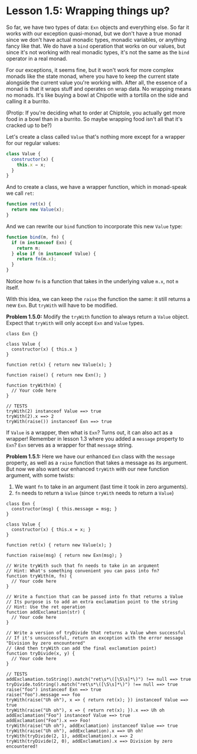 # Lesson 1.5: Wrapping things up?

So far, we have two types of data: `Exn` objects and everything else. So far it works with our exception quasi-monad, but we don't have a true monad since we don't have actual monadic types, monadic variables, or anything fancy like that. We do have a `bind` operation that works on our values, but since it's not working with real monadic types, it's not the same as the `bind` operator in a real monad.

For our exceptions, it seems fine, but it won't work for more complex monads like the state monad, where you have to keep the current state alongside the current value you're working with. After all, the essence of a monad is that it wraps stuff and operates on wrap data. No wrapping means no monads. It's like buying a bowl at Chipotle with a tortilla on the side and calling it a burrito.

(Protip: If you're deciding what to order at Chiptole, you actually get more food in a bowl than in a burrito. So maybe wrapping food isn't all that it's cracked up to be?)

Let's create a class called `Value` that's nothing more except for a wrapper for our regular values:

```javascript
class Value {
  constructor(x) {
    this.x = x;
  }
}
```

And to create a class, we have a wrapper function, which in monad-speak we call `ret`:

```javascript
function ret(x) {
  return new Value(x);
}
```

And we can rewrite our `bind` function to incorporate this new `Value` type:

```javascript
function bind(m, fn) {
  if (m instanceof Exn) {
    return m;
  } else if (m instanceof Value) {
    return fn(m.x);
  }
}
```

Notice how `fn` is a function that takes in the underlying value `m.x`, not `m` itself.

With this idea, we can keep the `raise` the function the same: it still returns a new `Exn`. But `tryWith` will have to be modified.

**Problem 1.5.0:** Modify the `tryWith` function to always return a `Value` object. Expect that `tryWith` will only accept `Exn` and `Value` types.

```problem
class Exn {}

class Value {
  constructor(x) { this.x }
}

function ret(x) { return new Value(x); }

function raise() { return new Exn(); }

function tryWith(m) {
  // Your code here
}

// TESTS
tryWith(2) instanceof Value ==> true
tryWith(2).x ==> 2
tryWith(raise()) instanceof Exn ==> true
```

If `Value` is a wrapper, then what is `Exn`? Turns out, it can also act as a wrapper! Remember in lesson 1.3 where you added a `message` property to `Exn`? `Exn` serves as a wrapper for that `message` string.

**Problem 1.5.1:** Here we have our enhanced `Exn` class with the `message` property, as well as a `raise` function that takes a message as its argument. But now we also want our enhanced `tryWith` with our new function argument, with some twists:
1. We want `fn` to take in an argument (last time it took in zero arguments).
2. `fn` needs to return a `Value` (since `tryWith` needs to return a `Value`)

```problem
class Exn {
  constructor(msg) { this.message = msg; }
}

class Value {
  constructor(x) { this.x = x; }
}

function ret(x) { return new Value(x); }

function raise(msg) { return new Exn(msg); }

// Write tryWith such that fn needs to take in an argument
// Hint: What's something convenient you can pass into fn? 
function tryWith(m, fn) {
  // Your code here 
}

// Write a function that can be passed into fn that returns a Value
// Its purpose is to add an extra exclamation point to the string
// Hint: Use the ret operation
function addExclamation(str) {
  // Your code here
}

// Write a version of tryDivide that returns a Value when successful
// If it's unsuccessful, return an exception with the error message "Division by zero encountered"
// (And then tryWith can add the final exclamation point)
function tryDivide(x, y) {
  // Your code here 
}

// TESTS
addExclamation.toString().match("ret\s*\([\S\s]*\)") !== null ==> true
tryDivide.toString().match("ret\s*\([\S\s]*\)") !== null ==> true
raise("foo") instanceof Exn ==> true
raise("foo").message ==> foo
tryWith(raise("Uh oh"), x => { return ret(x); }) instanceof Value ==> true
tryWith(raise("Uh oh"), x => { return ret(x); }).x ==> Uh oh
addExclamation("Foo") instanceof Value ==> true
addExclamation("Foo").x ==> Foo!
tryWith(raise("Uh oh"), addExclamation) instanceof Value ==> true
tryWith(raise("Uh oh"), addExclamation).x ==> Uh oh!
tryWith(tryDivide(2, 1), addExclamation).x ==> 2
tryWith(tryDivide(2, 0), addExclamation).x ==> Division by zero encountered!
```